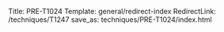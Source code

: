 Title: PRE-T1024
Template: general/redirect-index
RedirectLink: /techniques/T1247
save_as: techniques/PRE-T1024/index.html